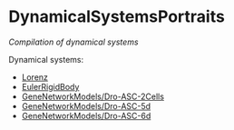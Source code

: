 DynamicalSystemsPortraits
=================
*Compilation of dynamical systems*

Dynamical systems:

- [Lorenz](Lorenz)
- [EulerRigidBody](EulerRigidBody)
- [GeneNetworkModels/Dro-ASC-2Cells](GeneNetworkModels/Dro-ASC-2Cells)
- [GeneNetworkModels/Dro-ASC-5d](GeneNetworkModels/Dro-ASC-5d)
- [GeneNetworkModels/Dro-ASC-6d](GeneNetworkModels/Dro-ASC-6d)